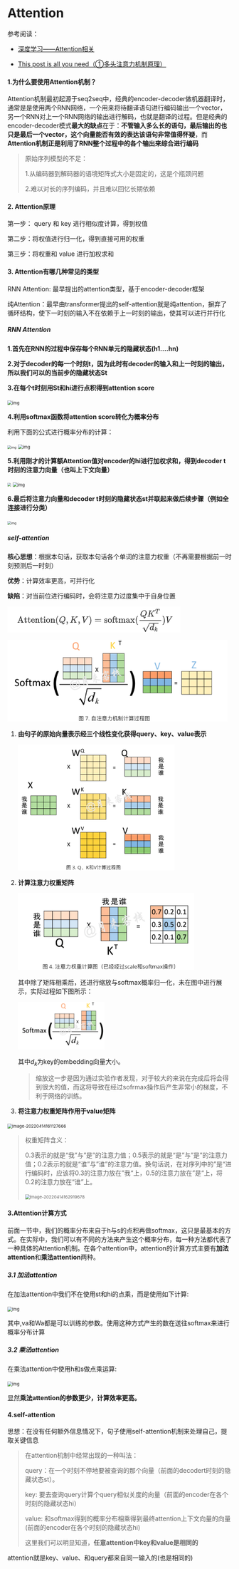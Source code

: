 # Attention

参考阅读：

- [深度学习——Attention相关](https://anchorety.github.io/2019/01/21/深度学习——Attention相关/)

- [This post is all you need（①多头注意力机制原理）](https://www.ylkz.life/deeplearning/p10553832/)

#### 1.为什么要使用Attention机制？

 Attention机制最初起源于seq2seq中，经典的encoder-decoder做机器翻译时，通常是是使用两个RNN网络，一个用来将待翻译语句进行编码输出一个vector，另一个RNN对上一个RNN网络的输出进行解码，也就是翻译的过程。但是经典的encoder-decoder模式**最大的缺点**在于：**不管输入多么长的语句，最后输出的也只是最后一个vector，这个向量能否有效的表达该语句非常值得怀疑**，而**Attention机制正是利用了RNN整个过程中的各个输出来综合进行编码**

> 原始序列模型的不足：
>
>  1.从编码器到解码器的语境矩阵式大小是固定的，这是个瓶颈问题
>
>  2.难以对长的序列编码，并且难以回忆长期依赖

#### 2. Attention原理

第一步： query 和 key 进行相似度计算，得到权值

第二步：将权值进行归一化，得到直接可用的权重

第三步：将权重和 value 进行加权求和

#### 3. Attention有哪几种常见的类型

RNN Attention: 最早提出的attention类型，基于encoder-decoder框架

纯Attention：最早由transformer提出的self-attention就是纯attention，摒弃了循环结构，使下一时刻的输入不在依赖于上一时刻的输出，使其可以进行并行化

##### RNN Attention

**1.首先在RNN的过程中保存每个RNN单元的隐藏状态(h1….hn)**

**2.对于decoder的每一个时刻t，因为此时有decoder的输入和上一时刻的输出，所以我们可以的当前步的隐藏状态St**

**3.在每个t时刻用St和hi进行点积得到attention score**

<img src="https://github.com/AnchoretY/images/blob/master/blog/Attention1.png?raw=true" alt="img" style="zoom:67%;" />

**4.利用softmax函数将attention score转化为概率分布**

 利用下面的公式进行概率分布的计算：

<img src="https://github.com/AnchoretY/images/blob/master/blog/Attention%E5%85%AC%E5%BC%8F1.png?raw=true" alt="img" style="zoom:50%;" />

<img src="https://github.com/AnchoretY/images/blob/master/blog/attention2.png?raw=true" alt="img" style="zoom:67%;" />

**5.利用刚才的计算额Attention值对encoder的hi进行加权求和，得到decoder t时刻的注意力向量（也叫上下文向量）**

<img src="https://github.com/AnchoretY/images/blob/master/blog/Attention%E5%85%AC%E5%BC%8F2.png?raw=true" style="zoom:50%;" />

<img src="https://github.com/AnchoretY/images/blob/master/blog/Attention3.png?raw=true" alt="img" style="zoom:67%;" />

**6.最后将注意力向量和decoder t时刻的隐藏状态st并联起来做后续步骤（例如全连接进行分类）**

<img src="https://github.com/AnchoretY/images/blob/master/blog/Attention4.png?raw=true" alt="img" style="zoom:50%;" />

##### self-attention

**核心思想**：根据本句话，获取本句话各个单词的注意力权重（不再需要根据前一时刻预测后一时刻）

**优势**：计算效率更高，可并行化

**缺陷**：对当前位进行编码时，会将注意力过度集中于自身位置

![image](https://raw.githubusercontent.com/AnchoretY/images/master/blog/image.ntcglhnpp6g.png)

<img src="https://raw.githubusercontent.com/AnchoretY/images/master/blog/image.5vfvte7c0xi.png" alt="image" style="zoom:67%;" />

1. **由句子的原始向量表示经三个线性变化获得query、key、value表示**

   <img src="https://raw.githubusercontent.com/AnchoretY/images/master/blog/image.xxfyaviaag.png" alt="image" style="zoom:60%;" />

2. **计算注意力权重矩阵**

   <img src="https://raw.githubusercontent.com/AnchoretY/images/master/blog/image.rdc1oi2rzh.png" alt="image" style="zoom:67%;" />

   其中除了矩阵相乘后，还进行缩放与softmax概率归一化，未在图中进行展示，实际过程如下图所示：

   <img src="https://raw.githubusercontent.com/AnchoretY/images/master/blog/image.nhnq5p7ng8.png" alt="image" style="zoom:67%;" />

   其中$d_k$为key的embedding向量大小。

   > 缩放这一步是因为通过实验作者发现，对于较大的来说在完成后将会得到很大的值，而这将导致在经过sofrmax操作后产生非常小的梯度，不利于网络的训练。

3. **将注意力权重矩阵作用于value矩阵**

<img src="/Users/yhk-home/Library/Application Support/typora-user-images/image-20220414161127666.png" alt="image-20220414161127666" style="zoom:67%;" />

> 权重矩阵含义：
>
> 0.3表示的就是“我”与”是”的注意力值；0.5表示的就是“是”与”是”的注意力值；0.2表示的就是“谁”与”谁”的注意力值。换句话说，在对序列中的”是“进行编码时，应该将0.3的注意力放在”我“上，0.5的注意力放在”是“上，将0.2的注意力放在“谁”上。
>
> <img src="/Users/yhk-home/Library/Application Support/typora-user-images/image-20220414162919678.png" alt="image-20220414162919678" style="zoom:67%;" />

#### 3.Attention计算方式

 前面一节中，我们的概率分布来自于h与s的点积再做softmax，这只是最基本的方式。在实际中，我们可以有不同的方法来产生这个概率分布，每一种方法都代表了一种具体的Attention机制。在各个attention中，attention的计算方式主要有**加法attention**和**乘法attention**两种。

##### 3.1 加法attention

 在加法attention中我们不在使用st和hi的点乘，而是使用如下计算:

<img src="https://github.com/AnchoretY/images/blob/master/blog/%E5%8A%A0%E6%B3%95attention.png?raw=true" alt="img" style="zoom:67%;" />

 其中,va和Wa都是可以训练的参数。使用这种方式产生的数在送往softmax来进行概率分布计算

##### 3.2 乘法attention

 在乘法attention中使用h和s做点乘运算:

<img src="https://github.com/AnchoretY/images/blob/master/blog/%E4%B9%98%E6%B3%95attention.png?raw=true" alt="img" style="zoom:67%;" />

 显然**乘法attention的参数更少，计算效率更高。**

#### 4.self-attention

 思想：在没有任何额外信息情况下，句子使用self-attention机制来处理自己，提取关键信息

> 在attention机制中经常出现的一种叫法：
>
>  query：在一个时刻不停地要被查询的那个向量（前面的decodert时刻的隐藏状态st）。
>
>  key: 要去查询query计算个query相似关度的向量（前面的encoder在各个时刻的隐藏状态hi）
>
>  value: 和softmax得到的概率分布相乘得到最终attention上下文向量的向量(前面的encoder在各个时刻的隐藏状态hi)
>
> 这里我们可以明显知道，**任意attention中key和value是相同的**

 attention就是key、value、和query都来自同一输入的(也是相同的)





